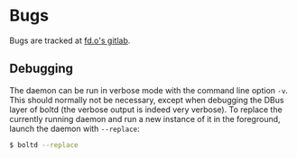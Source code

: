# Bugs

Bugs are tracked at [fd.o's gitlab][gitlab issues].

## Debugging

The daemon can be run in verbose mode with the command line option `-v`.
This should normally not be necessary, except when debugging the DBus
layer of boltd (the verbose output is indeed very verbose).
To replace the currently running daemon and run a new instance of it
in the foreground, launch the daemon with `--replace`:

```bash
$ boltd --replace
```

[gitlab issues]: https://gitlab.freedesktop.org/bolt/bolt/issues
